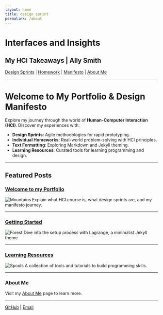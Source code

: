 ```yaml
---
layout: home
title: design sprint
permalink: /about
---
```


<div class="header">
  <h1>Interfaces and Insights</h1>
  <h2>My HCI Takeaways | Ally Smith</h2>
</div>

<nav class="menu">
  <a href="/about.html">Design Sprints</a> | 
  <a href="/homework.html">Homework</a> | 
  <a href="/writing.html">Manifesto</a> | 
  <a href="/contact.html">About Me</a>
</nav>

---

# Welcome to My Portfolio & Design Manifesto

Explore my journey through the world of **Human-Computer Interaction (HCI)**. Discover my experiences with:

- **Design Sprints**: Agile methodologies for rapid prototyping.
- **Individual Homeworks**: Real-world problem-solving with HCI principles.
- **Text Formatting**: Exploring Markdown and Jekyll theming.
- **Learning Resources**: Curated tools for learning programming and design.

---

## Featured Posts

### [Welcome to my Portfolio](https://allysmith343.github.io/smithportfolio/welcome-to-lagrange)
![Mountains](https://allysmith343.github.io/smithportfolio/assets/img/mountains.jpg)
Explain what HCI course is, what design sprints are, and my manifesto journey.

---

### [Getting Started](https://allysmith343.github.io/smithportfolio/getting-started)
![Forest](https://allysmith343.github.io/smithportfolio/assets/img/forest.jpg)
Dive into the setup process with Lagrange, a minimalist Jekyll theme.

---

### [Learning Resources](https://allysmith343.github.io/smithportfolio/learning-resources)
![Spools](https://allysmith343.github.io/smithportfolio/assets/img/spools.jpg)
A collection of tools and tutorials to build programming skills.

---

### About Me
Visit my [About Me](https://allysmith343.github.io/smithportfolio/about-the-author) page to learn more.

---

<footer class="footer">
  <a href="https://www.github.com/allysmith343" target="_blank"><i class="fa fa-github" aria-hidden="true"></i> GitHub</a> | 
  <a href="mailto:alsmith@davidson.edu" target="_blank"><i class="fa fa-envelope" aria-hidden="true"></i> Email</a>
</footer>
